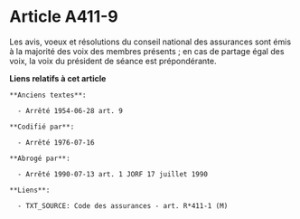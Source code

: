 # Article A411-9

Les avis, voeux et résolutions du conseil national des assurances sont émis à la majorité des voix des membres présents ; en
cas de partage égal des voix, la voix du président de séance est prépondérante.

**Liens relatifs à cet article**

	**Anciens textes**:

	  - Arrêté 1954-06-28 art. 9

	**Codifié par**:

	  - Arrêté 1976-07-16

	**Abrogé par**:

	  - Arrêté 1990-07-13 art. 1 JORF 17 juillet 1990

	**Liens**:

	  - TXT_SOURCE: Code des assurances - art. R*411-1 (M)
